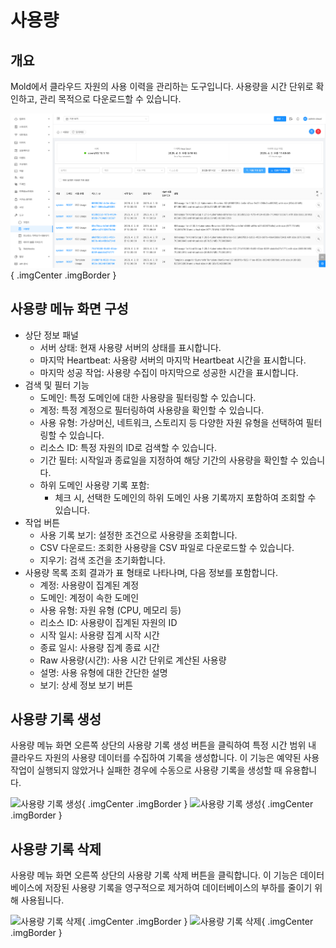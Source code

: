 # 사용량

## 개요
Mold에서 클라우드 자원의 사용 이력을 관리하는 도구입니다. 사용량을 시간 단위로 확인하고, 관리 목적으로 다운로드할 수 있습니다.

![사용량 개요](../../assets/images/admin-guide/mold/tools/usage/mold-admin-guide-tools-usage-1-1.png){ .imgCenter .imgBorder }
## 사용량 메뉴 화면 구성
* 상단 정보 패널
    - 서버 상태: 현재 사용량 서버의 상태를 표시합니다.
    - 마지막 Heartbeat: 사용량 서버의 마지막 Heartbeat 시간을 표시합니다.
    - 마지막 성공 작업: 사용량 수집이 마지막으로 성공한 시간을 표시합니다.
* 검색 및 필터 기능
    - 도메인: 특정 도메인에 대한 사용량을 필터링할 수 있습니다.
    - 계정: 특정 계정으로 필터링하여 사용량을 확인할 수 있습니다.
    - 사용 유형: 가상머신, 네트워크, 스토리지 등 다양한 자원 유형을 선택하여 필터링할 수 있습니다.
    - 리소스 ID: 특정 자원의 ID로 검색할 수 있습니다.
    - 기간 필터: 시작일과 종료일을 지정하여 해당 기간의 사용량을 확인할 수 있습니다.
    - 하위 도메인 사용량 기록 포함:
        - 체크 시, 선택한 도메인의 하위 도메인 사용 기록까지 포함하여 조회할 수 있습니다.
* 작업 버튼
    - 사용 기록 보기: 설정한 조건으로 사용량을 조회합니다.
    - CSV 다운로드: 조회한 사용량을 CSV 파일로 다운로드할 수 있습니다.
    - 지우기: 검색 조건을 초기화합니다.
* 사용량 목록
조회 결과가 표 형태로 나타나며, 다음 정보를 포함합니다.
    - 계정: 사용량이 집계된 계정
    - 도메인: 계정이 속한 도메인
    - 사용 유형: 자원 유형 (CPU, 메모리 등)
    - 리소스 ID: 사용량이 집계된 자원의 ID
    - 시작 일시: 사용량 집계 시작 시간
    - 종료 일시: 사용량 집계 종료 시간
    - Raw 사용량(시간): 사용 시간 단위로 계산된 사용량
    - 설명: 사용 유형에 대한 간단한 설명
    - 보기: 상세 정보 보기 버튼

## 사용량 기록 생성
사용량 메뉴 화면 오른쪽 상단의 사용량 기록 생성 버튼을 클릭하여 특정 시간 범위 내 클라우드 자원의 사용량 데이터를 수집하여 기록을 생성합니다. 이 기능은 예약된 사용 작업이 실행되지 않았거나 실패한 경우에 수동으로 사용량 기록을 생성할 때 유용합니다.

![사용량 기록 생성](../../assets/images/admin-guide/mold/tools/usage/mold-admin-guide-tools-comments-1-2.png){ .imgCenter .imgBorder }
![사용량 기록 생성](../../assets/images/admin-guide/mold/tools/usage/mold-admin-guide-tools-comments-1-3.png){ .imgCenter .imgBorder }

## 사용량 기록 삭제
사용량 메뉴 화면 오른쪽 상단의 사용량 기록 삭제 버튼을 클릭합니다. 이 기능은 데이터베이스에 저장된 사용량 기록을 영구적으로 제거하여 데이터베이스의 부하를 줄이기 위해 사용됩니다.

![사용량 기록 삭제](../../assets/images/admin-guide/mold/tools/usage/mold-admin-guide-tools-comments-1-4.png){ .imgCenter .imgBorder }
![사용량 기록 삭제](../../assets/images/admin-guide/mold/tools/usage/mold-admin-guide-tools-comments-1-5.png){ .imgCenter .imgBorder }

